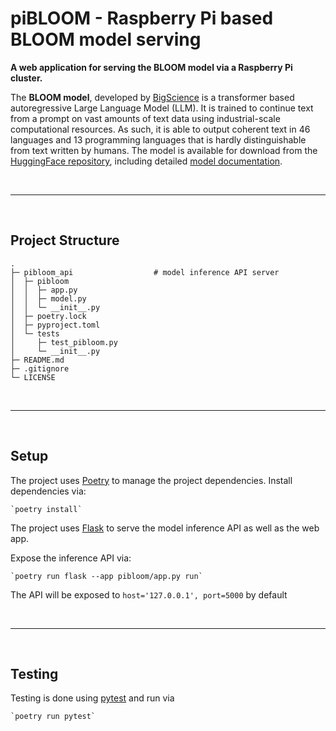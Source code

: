 # piBLOOM - Raspberry Pi based BLOOM model serving

**A web application for serving the BLOOM model via a Raspberry Pi cluster.**

The **BLOOM model**, developed by [BigScience](https://bigscience.huggingface.co) is a transformer based autoregressive Large Language Model (LLM). It is trained to continue text from a prompt on vast amounts of text data using industrial-scale computational resources. As such, it is able to output coherent text in 46 languages and 13 programming languages that is hardly distinguishable from text written by humans. The model is available for download from the [HuggingFace repository](https://huggingface.co/bigscience/bloom), including detailed [model documentation](https://huggingface.co/docs/transformers/model_doc/bloom).

<br>

----------------

<br>

## Project Structure

    .
    ├─ pibloom_api                  # model inference API server
    │  ├─ pibloom
    │  │  ├─ app.py
    │  │  ├─ model.py
    │  │  └─ __init__.py
    │  ├─ poetry.lock
    │  ├─ pyproject.toml
    │  └─ tests
    │     ├─ test_pibloom.py
    │     └─ __init__.py
    ├─ README.md
    ├─ .gitignore
    └─ LICENSE

<br>

----------------

<br>

## Setup

The project uses [Poetry](https://python-poetry.org) to manage the project dependencies. Install dependencies via:

    `poetry install`

The project uses [Flask](https://flask.palletsprojects.com/) to serve the model inference API as well as the web app.

Expose the inference API via:

    `poetry run flask --app pibloom/app.py run`

The API will be exposed to `host='127.0.0.1', port=5000` by default

<br>

----------------

<br>

## Testing

Testing is done using [pytest](https://docs.pytest.org/) and run via

    `poetry run pytest`

